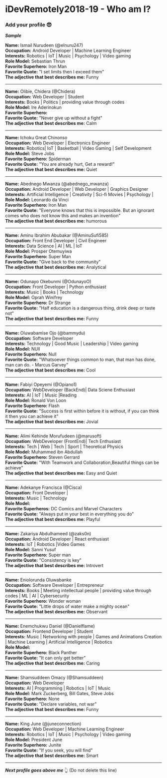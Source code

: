 # iDevRemotely2018-19 - Who am I?
### Add your profile 😎
**_Sample_**

**Name:** Ismail Nurudeen (@elnuru247) <br>
**Occupation:** Android Developer | Machine Learning Engineer <br>
**Interests:** Robotics | IoT | Music | Psychology | Video gaming <br>
**Role Model:** Sebastian Thrun <br>
**Favorite Superhero:** Iron Man <br>
**Favorite Quote:** "I set limits then I exceed them" <br>
**The adjective that best describes me:** Funny <br>
___
**Name:** Olibie, Chidera (@Chidera)<br>
**Occupation:** Web Developer | Student <br>
**Interests:**  Books | Politics | providing value through codes<br>
**Role Model:** Ire Aderinokun <br>
**Favorite Superhero:** <br>
**Favorite Quote:** "Never give up without a fight" <br>
**The adjective that best describes me:** Calm <br>
___
**Name:** Ichoku Great Chinonso <br>
**Occupation:** Web Developer | Electronics Engineer <br>
**Interests:** Robotics| IoT | Basketball | Video Gaming | Self Development <br>
**Role Model:** Steve Jobs <br>
**Favorite Superhero:** Spiderman <br>
**Favorite Quote:** "You are already hurt, Get a reward!" <br>
**The adjective that best describes me:** Quiet <br>
___
**Name:** Abednego Mwanza (@abednego_mwanza) <br>
**Occupation:** Android Developer | Web Developer | Graphics Designer <br>
**Interests:** Artificial Intelligence | Creativity | Sci-fi Movies | Psychology | <br>
**Role Model:** Leonardo da Vinci <br>
**Favorite Superhero:** Iron Man <br>
**Favorite Quote:** "Everyone knows that this is impossible. But an ignorant comes who does not know this and makes an invention" <br>
**The adjective that best describes me:** humorous <br>
___
**Name:** Aminu Ibrahim Abubakar (@AminuSufi585) <br>
**Occupation:** Front End Developer | Civil Engineer <br>
**Interests:** Data Science | AI | ML | IoT <br>
**Role Model:** Prosper Otemuyiwa <br>
**Favorite Superhero:** Super Man <br>
**Favorite Quote:** "Give back to the community" <br>
**The adjective that best describes me:** Analytical <br>
___
**Name:** Odunayo Okebunmi (@OdunayoO) <br>
**Occupation:** Front Developer | Python enthusiast <br>
**Interests:** Music | Books | Technology <br>
**Role Model:** Oprah Winifrey <br>
**Favorite Superhero:** Dr Strange <br>
**Favorite Quote:** "Half education is a dangerous thing, drink deep or taste not" <br>
**The adjective that best describes me:** Funny <br>
___
**Name:** Oluwabamise Ojo (@bammydu) <br>
**Occupation:** Software Developer <br>
**Interests:** Technology | Good Music | Leadership | Video gaming <br>
**Role Model:** NUll <br>
**Favorite Superhero:** Null <br>
**Favorite Quote:** "Whatsoever things common to man, that man has done, man can do. - Marcus Garvey" <br>
**The adjective that best describes me:** Cool <br>
___
**Name:** Fabiyi Opeyemi (@Opiano1)<br>
**Occupation:** WebDeveloper (BackEnd)| Data Sciene Enthusiast <br>
**Interests:** AI | IoT | Music |Reading <br>
**Role Model:** Ronald Von Loon <br>
**Favorite Superhero:** Flash <br>
**Favorite Quote:** "Success is first within before it is without, if you can think it then you can achieve it" <br>
**The adjective that best describes me:** Jovial 
___
**Name:** Alimi Kehinde Morufudeen (@marusoft)<br>
**Occupation:** WebDeveloper (FrontEnd)| Tech Enthusiast <br>
**Interests:** Tech | Web | Tech | Sport | Theoretical Physics <br>
**Role Model:** Muhammed ibn Abdullah <br>
**Favorite Superhero:** Steven Gerrard <br>
**Favorite Quote:** "With Teamwork and Collaboration,Beautiful things can be achieve" <br>
**The adjective that best describes me:** Easy and Quiet <br>
___
**Name:** Adekanye Francisca (@Cisca) <br>
**Occupation:** Front Developer |  <br>
**Interests:** Music | Technology <br>
**Role Model:**  <br>
**Favorite Superheros:** DC Comics and Marvel Characters <br>
**Favorite Quote:** "Always put in your best in everything you do" <br>
**The adjective that best describes me:** Playful <br>
___
**Name:** Zakariya Abdulhameed (@zaks0n)<br>
**Occupation:** Android Developer | React enthusiast <br>
**Interests:**  IoT | Robotics |Video Games <br>
**Role Model:** Sanni Yusuf <br>
**Favorite Superhero:** Super man <br>
**Favorite Quote:** "Consistency is key" <br>
**The adjective that best describes me:** Introvert <br>
___
**Name:** Eniolorunda Oluwabanke <br>
**Occupation:** Software Developer | Entrepreneur <br>
**Interests:**  Books | Meeting intellectual people | providing value through codes | ML | AI | Cybersecurity <br>
**Favorite Superhero:** Wonder woman <br>
**Favorite Quote:** "Little drops of water make a mighty ocean" <br>
**The adjective that best describes me:** Observant <br>
___
**Name:** Enemchukwu Daniel (@Danielflame) <br>
**Occupation:** Frontend Developer | Student <br>
**Interests:**  Music | Networking with people | Games and Animations Creation | Machine Learning | Artificial Intelligence | Robotics  <br>
**Role Model:**  <br>
**Favorite Superhero:** Black Panther <br>
**Favorite Quote:** "It can only get better" <br>
**The adjective that best describes me:** Caring <br>
___
**Name:** Shamsuddeen Omacy (@Shamsuddeen) <br>
**Occupation:** Web Developer <br>
**Interests:** AI | Programming | Robotics | IoT | Music <br>
**Role Model:** Mark Zuckerberg, Bill Gates, Steve Jobs <br>
**Favorite Superhero:** None <br>
**Favorite Quote:** "Declare variables, not war" <br>
**The adjective that best describes me:** Funny <br>
___
**Name:** King June (@juneconnection) <br>
**Occupation:** Web Developer | Machine Learning Engineer <br>
**Interests:** Robotics | IoT | Music | Psychology | Video gaming <br>
**Role Model:** President June <br>
**Favorite Superhero:** Junite <br>
**Favorite Quote:** "If you seek, you will find" <br>
**The adjective that best describes me:** Smart<br>
___

_**Next profile goes above me**_  👆 (Do not delete this line)

